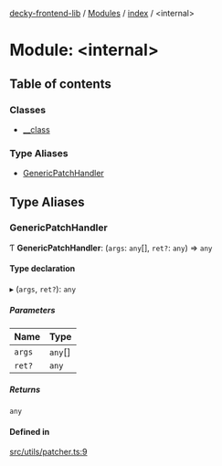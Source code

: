 [decky-frontend-lib](../README.md) / [Modules](../modules.md) / [index](index.md) / <internal\>

# Module: <internal\>

## Table of contents

### Classes

- [\_\_class](../classes/index._internal_.__class.md)

### Type Aliases

- [GenericPatchHandler](index._internal_.md#genericpatchhandler)

## Type Aliases

### GenericPatchHandler

Ƭ **GenericPatchHandler**: (`args`: `any`[], `ret?`: `any`) => `any`

#### Type declaration

▸ (`args`, `ret?`): `any`

##### Parameters

| Name | Type |
| :------ | :------ |
| `args` | `any`[] |
| `ret?` | `any` |

##### Returns

`any`

#### Defined in

[src/utils/patcher.ts:9](https://github.com/SteamDeckHomebrew/decky-frontend-lib/blob/33dd4e5/src/utils/patcher.ts#L9)
